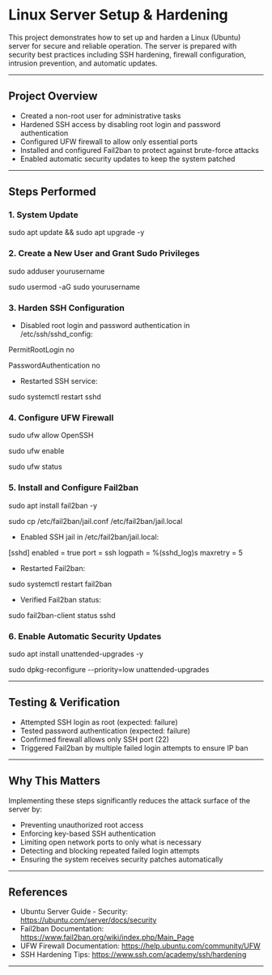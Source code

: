 # Linux Server Setup & Hardening

This project demonstrates how to set up and harden a Linux (Ubuntu) server for secure and reliable operation. The server is prepared with security best practices including SSH hardening, firewall configuration, intrusion prevention, and automatic updates.

---

## Project Overview

- Created a non-root user for administrative tasks
- Hardened SSH access by disabling root login and password authentication
- Configured UFW firewall to allow only essential ports
- Installed and configured Fail2ban to protect against brute-force attacks
- Enabled automatic security updates to keep the system patched

---

## Steps Performed

### 1. System Update

sudo apt update && sudo apt upgrade -y

### 2. Create a New User and Grant Sudo Privileges

sudo adduser yourusername

sudo usermod -aG sudo yourusername

### 3. Harden SSH Configuration

- Disabled root login and password authentication in /etc/ssh/sshd_config:

PermitRootLogin no

PasswordAuthentication no

- Restarted SSH service:

sudo systemctl restart sshd

### 4. Configure UFW Firewall

sudo ufw allow OpenSSH

sudo ufw enable

sudo ufw status

### 5. Install and Configure Fail2ban

sudo apt install fail2ban -y

sudo cp /etc/fail2ban/jail.conf /etc/fail2ban/jail.local


- Enabled SSH jail in /etc/fail2ban/jail.local:

[sshd]
enabled = true
port    = ssh
logpath = %(sshd_log)s
maxretry = 5

- Restarted Fail2ban:

sudo systemctl restart fail2ban

- Verified Fail2ban status:

sudo fail2ban-client status sshd

### 6. Enable Automatic Security Updates

sudo apt install unattended-upgrades -y

sudo dpkg-reconfigure --priority=low unattended-upgrades

---

## Testing & Verification

- Attempted SSH login as root (expected: failure)
- Tested password authentication (expected: failure)
- Confirmed firewall allows only SSH port (22)
- Triggered Fail2ban by multiple failed login attempts to ensure IP ban

---

## Why This Matters

Implementing these steps significantly reduces the attack surface of the server by:

- Preventing unauthorized root access
- Enforcing key-based SSH authentication
- Limiting open network ports to only what is necessary
- Detecting and blocking repeated failed login attempts
- Ensuring the system receives security patches automatically

---

## References

- Ubuntu Server Guide - Security: https://ubuntu.com/server/docs/security
- Fail2ban Documentation: https://www.fail2ban.org/wiki/index.php/Main_Page
- UFW Firewall Documentation: https://help.ubuntu.com/community/UFW
- SSH Hardening Tips: https://www.ssh.com/academy/ssh/hardening

---

